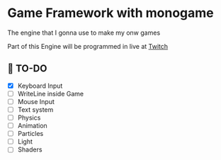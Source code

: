 # Game Framework with monogame

The engine that I gonna use to make my onw games

Part of this Engine will be programmed in live at [Twitch](http://twitch.tv/renatocesarf)

## 📝 TO-DO
- [x] Keyboard Input
- [ ] WriteLine inside Game
- [ ] Mouse Input
- [ ] Text system
- [ ] Physics 
- [ ] Animation
- [ ] Particles
- [ ] Light
- [ ] Shaders
